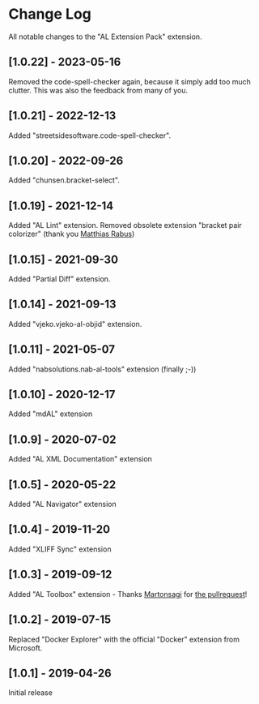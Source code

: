 # Change Log
All notable changes to the "AL Extension Pack" extension.

## [1.0.22] - 2023-05-16
Removed the code-spell-checker again, because it simply add too much clutter.  This was also the feedback from many of you.

## [1.0.21] - 2022-12-13
Added "streetsidesoftware.code-spell-checker".

## [1.0.20] - 2022-09-26
Added "chunsen.bracket-select".

## [1.0.19] - 2021-12-14
Added "AL Lint" extension.
Removed obsolete extension "bracket pair colorizer" (thank you [Matthias Rabus](https://github.com/mrabus))

## [1.0.15] - 2021-09-30
Added "Partial Diff" extension.

## [1.0.14] - 2021-09-13
Added "vjeko.vjeko-al-objid" extension.

## [1.0.11] - 2021-05-07
Added "nabsolutions.nab-al-tools" extension (finally ;-))

## [1.0.10] - 2020-12-17
Added "mdAL" extension

## [1.0.9] - 2020-07-02
Added "AL XML Documentation" extension

## [1.0.5] - 2020-05-22
Added "AL Navigator" extension

## [1.0.4] - 2019-11-20
Added "XLIFF Sync" extension

## [1.0.3] - 2019-09-12
Added "AL Toolbox" extension - Thanks [Martonsagi](https://github.com/martonsagi) for [the pullrequest](https://github.com/waldo1001/ALExtensionPack/pull/1)!

## [1.0.2] - 2019-07-15
Replaced "Docker Explorer" with the official "Docker" extension from Microsoft.

## [1.0.1] - 2019-04-26
Initial release 

